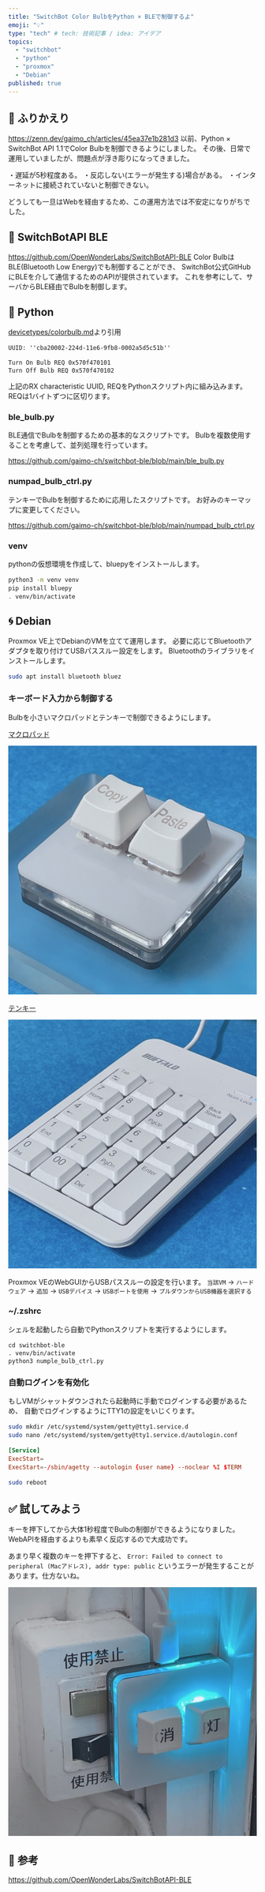 ```yaml
---
title: "SwitchBot Color BulbをPython × BLEで制御するよ"
emoji: "💡"
type: "tech" # tech: 技術記事 / idea: アイデア
topics:
  - "switchbot"
  - "python"
  - "proxmox"
  - "Debian"
published: true
---
```


## 💭 ふりかえり
https://zenn.dev/gaimo_ch/articles/45ea37e1b281d3
以前、Python × SwitchBot API 1.1でColor Bulbを制御できるようにしました。
その後、日常で運用していましたが、問題点が浮き彫りになってきました。

・遅延が5秒程度ある。
・反応しない(エラーが発生する)場合がある。
・インターネットに接続されていないと制御できない。

どうしても一旦はWebを経由するため、この運用方法では不安定になりがちでした。

## 📡 SwitchBotAPI BLE

https://github.com/OpenWonderLabs/SwitchBotAPI-BLE
Color BulbはBLE(Bluetooth Low Energy)でも制御することができ、
SwitchBot公式GitHubにBLEを介して通信するためのAPIが提供されています。
これを参考にして、サーバからBLE経由でBulbを制御します。

## 🐍 Python

[devicetypes/colorbulb.md](https://github.com/OpenWonderLabs/SwitchBotAPI-BLE/blob/latest/devicetypes/colorbulb.md)より引用

```:RX characteristic UUID
UUID: ''cba20002-224d-11e6-9fb8-0002a5d5c51b''
```
```:REQ
Turn On Bulb REQ 0x570f470101
Turn Off Bulb REQ 0x570f470102
```
上記のRX characteristic UUID, REQをPythonスクリプト内に組み込みます。
REQは1バイトずつに区切ります。

### ble_bulb.py

BLE通信でBulbを制御するための基本的なスクリプトです。
Bulbを複数使用することを考慮して、並列処理を行っています。

https://github.com/gaimo-ch/switchbot-ble/blob/main/ble_bulb.py

### numpad_bulb_ctrl.py

テンキーでBulbを制御するために応用したスクリプトです。
お好みのキーマップに変更してください。

https://github.com/gaimo-ch/switchbot-ble/blob/main/numpad_bulb_ctrl.py

### venv

pythonの仮想環境を作成して、bluepyをインストールします。

```sh
python3 -m venv venv
pip install bluepy
. venv/bin/activate
```

## 🌀 Debian

Proxmox VE上でDebianのVMを立てて運用します。
必要に応じてBluetoothアダプタを取り付けてUSBパススルー設定をします。
Bluetoothのライブラリをインストールします。

```sh
sudo apt install bluetooth bluez
```

### キーボード入力から制御する

Bulbを小さいマクロパッドとテンキーで制御できるようにします。

[マクロパッド](https://amzn.asia/d/cAe0HA2)

![](/images/45ea37e1b281d3/mini.jpg)

[テンキー](https://amzn.asia/d/8Nt3GOu)

![](/images/45ea37e1b281d3/numpad.jpg)

Proxmox VEのWebGUIからUSBパススルーの設定を行います。
`当該VM` → `ハードウェア` → `追加` → `USBデバイス` → `USBポートを使用` → `プルダウンからUSB機器を選択する`

### ~/.zshrc
シェルを起動したら自動でPythonスクリプトを実行するようにします。

```sh:~/.zshrc
cd switchbot-ble
. venv/bin/activate
python3 numple_bulb_ctrl.py
```

### 自動ログインを有効化
もしVMがシャットダウンされたら起動時に手動でログインする必要があるため、
自動でログインするようにTTY1の設定をいじくります。

```sh
sudo mkdir /etc/systemd/system/getty@tty1.service.d
sudo nano /etc/systemd/system/getty@tty1.service.d/autologin.conf
```
```:/etc/systemd/system/getty@tty1.service.d/autologin.conf
[Service]
ExecStart=
ExecStart=-/sbin/agetty --autologin {user name} --noclear %I $TERM
```
```sh
sudo reboot
```

## ✅ 試してみよう

キーを押下してから大体1秒程度でBulbの制御ができるようになりました。
WebAPIを経由するよりも素早く反応するので大成功です。

あまり早く複数のキーを押下すると、
`Error: Failed to connect to peripheral (Macアドレス), addr type: public`
というエラーが発生することがあります。仕方ないね。

![](/images/3d5d2ad7ef5e91/mini2.jpg)

## 🔖 参考

https://github.com/OpenWonderLabs/SwitchBotAPI-BLE

